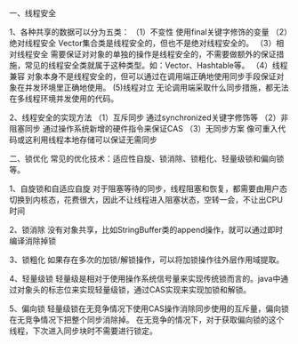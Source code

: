 一、线程安全

1、各种共享的数据可以分为五类：
（1）不变性
使用final关键字修饰的变量
（2）绝对线程安全
Vector集合类是线程安全的，但也不是绝对线程安全的。
（3）相对线程安全
需要保证对对象的单独的操作是线程安全的，不需要做额外的保证措施，常见的线程安全类就属于这种类型。如：Vector、Hashtable等。
（4）线程兼容
对象本身不是线程安全的，但可以通过在调用端正确地使用同步手段保证对象在并发环境里正确地使用。
(5)线程对立
无论调用端采取什么同步措施，都无法在多线程环境并发使用的代码。

2、线程安全的实现方法
（1）互斥同步
通过synchronized关键字修饰等
（2）非阻塞同步
通过操作系统新增的硬件指令来保证CAS
（3）无同步方案
像可重入代码或这利用线程本地存储可以保证无需同步


二、锁优化
常见的优化技术：适应性自旋、锁消除、锁粗化、轻量级锁和偏向锁等。

1、自旋锁和自适应自旋
对于阻塞等待的同步，线程阻塞和恢复，都需要由用户态切换到内核态，花费很大，因此不让线程进入阻塞状态，空转一会，不让出CPU时间

2、锁消除
没有对象共享，比如StringBuffer类的append操作，就可以通过即时编译消除掉锁

3、锁粗化
如果存在多次的加锁/解锁操作，可以将加锁操作往外层作用域提取。

4、轻量级锁
轻量级是相对于使用操作系统信号量来实现传统锁而言的。java中通过对象头的标志位来实现轻量级锁，通过CAS实现来实现加锁和解锁。

5、偏向锁
轻量级锁在无竞争情况下使用CAS操作消除同步使用的互斥量，偏向锁在无竞争情况下把整个同步消除掉。
在无竞争的情况下，对于获取偏向锁的这个线程，下次进入同步块时不需要进行锁定。
